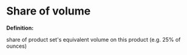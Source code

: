 # Share of volume

**Definition:**

share of product set's equivalent volume on this product (e.g. 25% of ounces)
